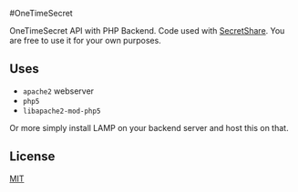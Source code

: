 #OneTimeSecret

OneTimeSecret API with PHP Backend. Code used with [SecretShare](https://marketplace.firefox.com/app/secretshare/). You are free to use it for your own purposes.

## Uses
* ```apache2``` webserver
* ```php5```
* ```libapache2-mod-php5```

Or more simply install LAMP on your backend server and host this on that.

## License

[MIT](https://tldrlegal.com/license/mit-license)
